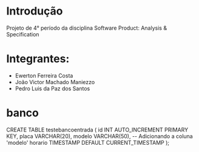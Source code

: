 # Introdução

Projeto de 4° período da disciplina Software Product: Analysis & Specification

# Integrantes:

- Ewerton Ferreira Costa  
- João Victor Machado Maniezzo  
- Pedro Luis da Paz dos Santos  

# banco
CREATE TABLE testebancoentrada (
    id INT AUTO_INCREMENT PRIMARY KEY,
    placa VARCHAR(20),
    modelo VARCHAR(50),  -- Adicionando a coluna 'modelo'
    horario TIMESTAMP DEFAULT CURRENT_TIMESTAMP
);
